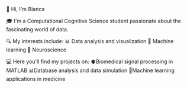 👋 Hi, I'm Bianca 

🎓 I'm a Computational Cognitive Science student passionate about the fascinating world of data. 

🔍 My interests include:
   📊 Data analysis and visualization
   🤖 Machine learning
   🧬 Neuroscience
  
💻 Here you'll find my projects on:
   🫀Biomedical signal processing in MATLAB
   📊Database analysis and data simulation
   🤖Machine learning applications in medicine

